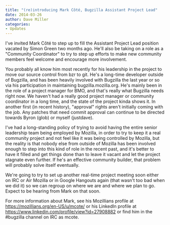 ```yaml
---
title: "(re)introducing Mark Côté, Bugzilla Assistant Project Lead"
date: 2014-03-26
author: Dave Miller
categories:
- Updates
---
```

I've invited Mark Côté to step up to fill the Assistant Project Lead
position vacated by Simon Green two months ago. He'll also be taking on
a role as a "Community Coordinator" to try to step up efforts to make
new community members feel welcome and encourage more involvement.

You probably all know him most recently for his leadership in the
project to move our source control from bzr to git. He's a long-time
developer outside of Bugzilla, and has been heavily involved with
Bugzilla the last year or so via his participation in maintaining
bugzilla.mozilla.org. He's mainly been in the role of a project manager
for BMO, and that's really what Bugzilla needs right now. We haven't had
a really good project manager or community coordinator in a long time,
and the state of the project kinda shows it. In another first (in recent
history), "approval" rights aren't initially coming with the job. Any
patches that need commit approval can continue to be directed towards
Byron (glob) or myself (justdave).

I've had a long-standing policy of trying to avoid having the entire
senior leadership team being employed by Mozilla, in order to try to
keep it a real community project and not feel like it was being
controlled by Mozilla, but the reality is that nobody else from outside
of Mozilla has been involved enough to step into this kind of role in
the recent past, and it's better to have it filled and get things done
than to leave it vacant and let the project stagnate even further. If
he's an effective community builder, that problem will probably solve
itself eventually.

We're going to try to set up another real-time project meeting soon
either on IRC or Air Mozilla or in Google Hangouts again (that wasn't
too bad when we did it) so we can regroup on where we are and where we
plan to go. Expect to be hearing from Mark on that soon.

For more information about Mark, see his Mozillians profile at
<https://mozillians.org/en-US/u/mcote/> or his LinkedIn profile at
<https://www.linkedin.com/profile/view?id=27908882> or find him in the
\#bugzilla channel on IRC as mcote.
